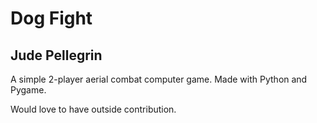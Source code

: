 # Dog Fight
## Jude Pellegrin

A simple 2-player aerial combat computer game.
Made with Python and Pygame.

Would love to have outside contribution.
